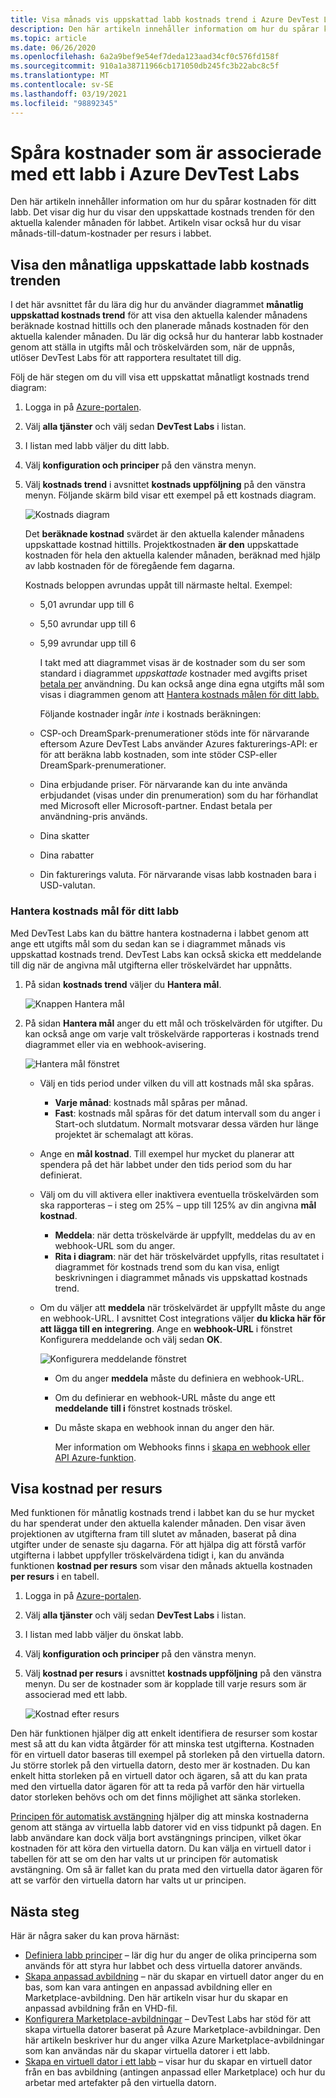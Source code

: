```yaml
---
title: Visa månads vis uppskattad labb kostnads trend i Azure DevTest Labs
description: Den här artikeln innehåller information om hur du spårar kostnaden för ditt labb (månatligt uppskattat kostnads trend) i Azure DevTest Labs.
ms.topic: article
ms.date: 06/26/2020
ms.openlocfilehash: 6a2a9bef9e54ef7deda123aad34cf0c576fd158f
ms.sourcegitcommit: 910a1a38711966cb171050db245fc3b22abc8c5f
ms.translationtype: MT
ms.contentlocale: sv-SE
ms.lasthandoff: 03/19/2021
ms.locfileid: "98892345"
---
```

# <a name="track-costs-associated-with-a-lab-in-azure-devtest-labs"></a>Spåra kostnader som är associerade med ett labb i Azure DevTest Labs
Den här artikeln innehåller information om hur du spårar kostnaden för ditt labb. Det visar dig hur du visar den uppskattade kostnads trenden för den aktuella kalender månaden för labbet. Artikeln visar också hur du visar månads-till-datum-kostnader per resurs i labbet.

## <a name="view-the-monthly-estimated-lab-cost-trend"></a>Visa den månatliga uppskattade labb kostnads trenden 
I det här avsnittet får du lära dig hur du använder diagrammet **månatlig uppskattad kostnads trend** för att visa den aktuella kalender månadens beräknade kostnad hittills och den planerade månads kostnaden för den aktuella kalender månaden. Du lär dig också hur du hanterar labb kostnader genom att ställa in utgifts mål och tröskelvärden som, när de uppnås, utlöser DevTest Labs för att rapportera resultatet till dig.

Följ de här stegen om du vill visa ett uppskattat månatligt kostnads trend diagram: 

1. Logga in på [Azure-portalen](https://portal.azure.com).
2. Välj **alla tjänster** och välj sedan **DevTest Labs** i listan.
3. I listan med labb väljer du ditt labb.  
4. Välj **konfiguration och principer** på den vänstra menyn.  
4. Välj **kostnads trend** i avsnittet **kostnads uppföljning** på den vänstra menyn. Följande skärm bild visar ett exempel på ett kostnads diagram. 
   
    ![Kostnads diagram](./media/devtest-lab-configure-cost-management/graph.png)

    Det **beräknade kostnad** svärdet är den aktuella kalender månadens uppskattade kostnad hittills. Projektkostnaden **är den** uppskattade kostnaden för hela den aktuella kalender månaden, beräknad med hjälp av labb kostnaden för de föregående fem dagarna.

    Kostnads beloppen avrundas uppåt till närmaste heltal. Exempel: 

   * 5,01 avrundar upp till 6 
   * 5,50 avrundar upp till 6
   * 5,99 avrundar upp till 6

     I takt med att diagrammet visas är de kostnader som du ser som standard i diagrammet *uppskattade* kostnader med avgifts priset [betala per](https://azure.microsoft.com/offers/ms-azr-0003p/) användning. Du kan också ange dina egna utgifts mål som visas i diagrammen genom att [Hantera kostnads målen för ditt labb.](#managing-cost-targets-for-your-lab)

     Följande kostnader ingår *inte* i kostnads beräkningen:

   * CSP-och DreamSpark-prenumerationer stöds inte för närvarande eftersom Azure DevTest Labs använder Azures fakturerings-API: er för att beräkna labb kostnaden, som inte stöder CSP-eller DreamSpark-prenumerationer.
   * Dina erbjudande priser. För närvarande kan du inte använda erbjudandet (visas under din prenumeration) som du har förhandlat med Microsoft eller Microsoft-partner. Endast betala per användning-pris används.
   * Dina skatter
   * Dina rabatter
   * Din fakturerings valuta. För närvarande visas labb kostnaden bara i USD-valutan.

### <a name="managing-cost-targets-for-your-lab"></a>Hantera kostnads mål för ditt labb
Med DevTest Labs kan du bättre hantera kostnaderna i labbet genom att ange ett utgifts mål som du sedan kan se i diagrammet månads vis uppskattad kostnads trend. DevTest Labs kan också skicka ett meddelande till dig när de angivna mål utgifterna eller tröskelvärdet har uppnåtts. 

1. På sidan **kostnads trend** väljer du **Hantera mål**.

    ![Knappen Hantera mål](./media/devtest-lab-configure-cost-management/cost-trend-manage-target.png)
2. På sidan **Hantera mål** anger du ett mål och tröskelvärden för utgifter. Du kan också ange om varje valt tröskelvärde rapporteras i kostnads trend diagrammet eller via en webhook-avisering.

    ![Hantera mål fönstret](./media/devtest-lab-configure-cost-management/cost-trend-manage-target-pane.png)

   - Välj en tids period under vilken du vill att kostnads mål ska spåras.
      - **Varje månad**: kostnads mål spåras per månad.
      - **Fast**: kostnads mål spåras för det datum intervall som du anger i Start-och slutdatum. Normalt motsvarar dessa värden hur länge projektet är schemalagt att köras.
   - Ange en **mål kostnad**. Till exempel hur mycket du planerar att spendera på det här labbet under den tids period som du har definierat.
   - Välj om du vill aktivera eller inaktivera eventuella tröskelvärden som ska rapporteras – i steg om 25% – upp till 125% av din angivna **mål kostnad**.
      - **Meddela**: när detta tröskelvärde är uppfyllt, meddelas du av en webhook-URL som du anger.
      - **Rita i diagram**: när det här tröskelvärdet uppfylls, ritas resultatet i diagrammet för kostnads trend som du kan visa, enligt beskrivningen i diagrammet månads vis uppskattad kostnads trend.
   - Om du väljer att **meddela** när tröskelvärdet är uppfyllt måste du ange en webhook-URL. I avsnittet Cost integrations väljer **du klicka här för att lägga till en integrering**. Ange en **webhook-URL** i fönstret Konfigurera meddelande och välj sedan **OK**.

       ![Konfigurera meddelande fönstret](./media/devtest-lab-configure-cost-management/configure-notification-new.png)

     - Om du anger **meddela** måste du definiera en webhook-URL.
     - Om du definierar en webhook-URL måste du ange ett **meddelande** **till i** fönstret kostnads tröskel.
     - Du måste skapa en webhook innan du anger den här.  

       Mer information om Webhooks finns i [skapa en webhook eller API Azure-funktion](../azure-functions/functions-bindings-http-webhook.md). 

## <a name="view-cost-by-resource"></a>Visa kostnad per resurs 
Med funktionen för månatlig kostnads trend i labbet kan du se hur mycket du har spenderat under den aktuella kalender månaden. Den visar även projektionen av utgifterna fram till slutet av månaden, baserat på dina utgifter under de senaste sju dagarna. För att hjälpa dig att förstå varför utgifterna i labbet uppfyller tröskelvärdena tidigt i, kan du använda funktionen **kostnad per resurs** som visar den månads aktuella kostnaden **per resurs** i en tabell.

1. Logga in på [Azure-portalen](https://portal.azure.com).
2. Välj **alla tjänster** och välj sedan **DevTest Labs** i listan.
3. I listan med labb väljer du önskat labb.  
4. Välj **konfiguration och principer** på den vänstra menyn.
5. Välj **kostnad per resurs** i avsnittet **kostnads uppföljning** på den vänstra menyn. Du ser de kostnader som är kopplade till varje resurs som är associerad med ett labb. 

    ![Kostnad efter resurs](./media/devtest-lab-configure-cost-management/cost-by-resource.png)

Den här funktionen hjälper dig att enkelt identifiera de resurser som kostar mest så att du kan vidta åtgärder för att minska test utgifterna. Kostnaden för en virtuell dator baseras till exempel på storleken på den virtuella datorn. Ju större storlek på den virtuella datorn, desto mer är kostnaden. Du kan enkelt hitta storleken på en virtuell dator och ägaren, så att du kan prata med den virtuella dator ägaren för att ta reda på varför den här virtuella dator storleken behövs och om det finns möjlighet att sänka storleken.

[Principen för automatisk avstängning](devtest-lab-set-lab-policy.md?#set-auto-shutdown-policy) hjälper dig att minska kostnaderna genom att stänga av virtuella labb datorer vid en viss tidpunkt på dagen. En labb användare kan dock välja bort avstängnings principen, vilket ökar kostnaden för att köra den virtuella datorn. Du kan välja en virtuell dator i tabellen för att se om den har valts ut ur principen för automatisk avstängning. Om så är fallet kan du prata med den virtuella dator ägaren för att se varför den virtuella datorn har valts ut ur principen.
 
## <a name="next-steps"></a>Nästa steg
Här är några saker du kan prova härnäst:

* [Definiera labb principer](devtest-lab-set-lab-policy.md) – lär dig hur du anger de olika principerna som används för att styra hur labbet och dess virtuella datorer används. 
* [Skapa anpassad avbildning](devtest-lab-create-template.md) – när du skapar en virtuell dator anger du en bas, som kan vara antingen en anpassad avbildning eller en Marketplace-avbildning. Den här artikeln visar hur du skapar en anpassad avbildning från en VHD-fil.
* [Konfigurera Marketplace-avbildningar](devtest-lab-configure-marketplace-images.md) – DevTest Labs har stöd för att skapa virtuella datorer baserat på Azure Marketplace-avbildningar. Den här artikeln beskriver hur du anger vilka Azure Marketplace-avbildningar som kan användas när du skapar virtuella datorer i ett labb.
* [Skapa en virtuell dator i ett labb](devtest-lab-add-vm.md) – visar hur du skapar en virtuell dator från en bas avbildning (antingen anpassad eller Marketplace) och hur du arbetar med artefakter på den virtuella datorn.
